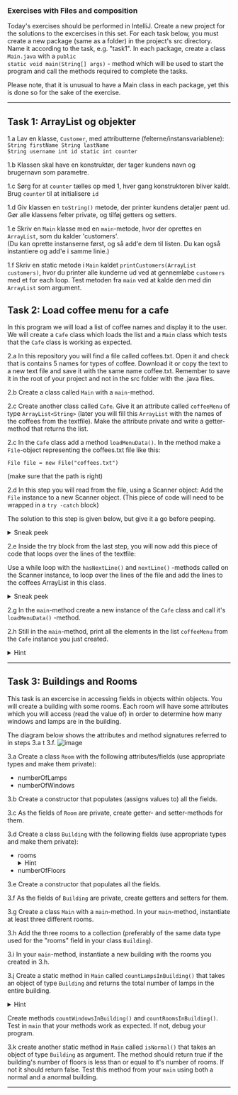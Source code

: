 ### Exercises with Files and composition

Today's exercises should be performed in IntelliJ. 
Create a new project for the solutions to the excercises in this set. 
For each task below, you must create a new package (same as a folder) in the project's src directory. Name it according to the task, e.g. "task1". 
In each package, create a class <code>Main.java</code> with a <code>public static void main(String[] args)</code> - method which will be used to start the program and call the methods required to complete the tasks. 

Please note, that it is unusual to have a Main class in each package, yet this is done so for the sake of the exercise.

---
## Task 1: ArrayList og objekter

1.a Lav en klasse, <code>Customer</code>, med attributterne (felterne/instansvariablene):
<code>
String firstName
String lastName
String username
int id
static int counter</code>

1.b Klassen skal have en konstruktør, der tager kundens navn og brugernavn som parametre. 

1.c Sørg for at <code>counter</code> tælles op med 1, hver gang konstruktoren bliver kaldt. Brug <code>counter</code>  til at initialisere <code>id</code>

1.d Giv klassen en <code>toString()</code> metode, der printer kundens detaljer pænt ud. Gør alle klassens felter private, og tilføj getters og setters.

1.e Skriv en <code>Main</code> klasse med en <code>main</code>-metode, hvor der oprettes en <code>ArrayList</code>, som du kalder 'customers'.  
(Du kan oprette instanserne først, og så add'e dem til listen. Du kan også instantiere og add'e i samme linie.)

1.f Skriv en static metode i <code>Main</code> kaldet <code>printCustomers(ArrayList<Customer> customers)</code>, hvor du printer alle kunderne ud ved at gennemløbe <code>customers</code> med et for each loop. Test metoden fra <code>main</code> ved at kalde den med din <code>ArrayList</code> som argument.


## Task 2: Load coffee menu for a cafe
In this program we will load a list of coffee names and display it to the user. We will create a <code>Cafe</code> class which loads the list and a <code>Main</code> class which tests that the <code>Cafe</code> class is working as expected.

2.a In this repository you will find a file called coffees.txt. Open it and check that is contains 5 names for types of coffee. Download it or copy the text to a new text file and save it with the same name coffee.txt. Remember to save it in the root of your project and not in the src folder with the .java files. 

2.b Create a class called <code>Main</code> with a <code>main</code>-method. 

2.c Create another class called <code>Cafe</code>. Give it an attribute called <code>coffeeMenu</code> of type <code>ArrayList\<String\></code> (later you will fill this <code>ArrayList</code> with the names of the coffees from the textfile). Make the attribute private and write a getter-method that returns the list. 

2.c In the <code>Cafe</code> class add a method <code>loadMenuData()</code>.
In the method make a <code>File</code>-object representing the coffees.txt file like this:
<p><code>File file = new File("coffees.txt") </code>  </p>
(make sure that the path is right)

2.d In this step you will read from the file, using a Scanner object: Add the <code>File</code> instance to a new Scanner object. (This piece of code will need to be wrapped in a <code>try -catch</code> block)

The solution to this step is given below, but give it a go before peeping.
<details>
  <summary>Sneak peek</summary>
  <code>try {
          File file = new File("coffees.txt");
          Scanner scan = new Scanner(file); 
        } catch(FileNotFoundException e){
          System.out.println("File not found. Check path and filename");  
        }
</code>
</details>

2.e Inside the try block from the last step, you will now add this piece of code that loops over the lines of the textfile:

Use a while loop with the <code>hasNextLine()</code> and <code>nextLine()</code> -methods called on the Scanner instance, to loop over the lines of the file and add the lines to the coffees ArrayList in this class.
<details>
  <summary>Sneak peek
  </summary>
<code>
while(scan.hasNextLine()){
  coffeeMenu.add(scan.nextLine());
}  
</code>      
</details>

2.g In the <code>main</code>-method create a new instance of the <code>Cafe</code> class and call it's <code>loadMenuData()</code> -method.

2.h Still in the <code>main</code>-method, print all the elements in the list <code>coffeeMenu</code> from the <code>Cafe</code> instance you just created.
<details>
  <summary>Hint</summary>
  Use the getter-method from the <code>Cafe</code> class to retrieve the list of coffees. Then use a for loop to iterate through the list and and print the names of the coffees one by one. 
</details>



---
## Task 3: Buildings and Rooms
This task is an excercise in accessing fields in objects within objects. You will create a building with some rooms. Each room will have some attributes which you will access (read the value of) in order to determine how many windows and lamps are in the building.

The diagram below shows the attributes and method signatures referred to in steps 3.a t 3.f.
![image](https://github.com/user-attachments/assets/031a1ee1-4f2d-4510-b212-3f052434a597)


3.a Create a class <code>Room</code> with the following attributes/fields (use appropriate types and make them private): 
- numberOfLamps
- numberOfWindows

3.b Create a constructor that populates (assigns values to) all the fields.

3.c As the fields of <code>Room</code> are private, create getter- and setter-methods for them. 

3.d Create a class <code>Building</code> with the following fields (use appropriate types and make them private):
- rooms 
   <details>
        <summary>
          Hint  
        </summary>
        This should be a datatype that can hold multiple objects of type <code>Room</code>.
    </details>   
- numberOfFloors

3.e Create a constructor that populates all the fields. 

3.f As the fields of <code>Building</code> are private, create getters and setters for them.
    
3.g Create a class <code>Main</code> with a <code>main</code>-method. In your <code>main</code>-method, instantiate at least three different rooms. 

3.h Add the three rooms to a collection (preferably of the same data type used for the "rooms" field in your class <code>Building</code>).

3.i In your <code>main</code>-method, instantiate a new building with the rooms you created in 3.h.

3.j Create a static method in <code>Main</code> called <code>countLampsInBuilding()</code> that takes an object of type <code>Building</code> and returns the total number of lamps in the entire building. 
 <details>
        <summary>
           Hint
        </summary>
         You will need to create a loop that looks at each room in the building and adds the number of lamps in each room to a variable.
</details>

Create methods <code>countWindowsInBuilding()</code> and <code>countRoomsInBuilding()</code>. Test in <code>main</code> that your methods work as expected. If not, debug your program. 

3.k create another static method in <code>Main</code> called <code>isNormal()</code> that takes an object of type <code>Building</code> as argument. The method should return true if the building's number of floors is less than or equal to it's number of rooms. If not it should return false. Test this method from your <code>main</code> using both a normal and a anormal building. 

---


